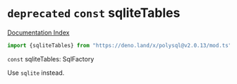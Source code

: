 # `deprecated` `const` sqliteTables

[Documentation Index](../README.md)

```ts
import {sqliteTables} from "https://deno.land/x/polysql@v2.0.13/mod.ts"
```

`const` sqliteTables: SqlFactory

Use `sqlite` instead.

